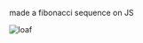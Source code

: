 made a fibonacci sequence on JS


![loaf](https://media1.tenor.com/m/FJY_m_065P0AAAAC/miss-circle-fpe.gif)
